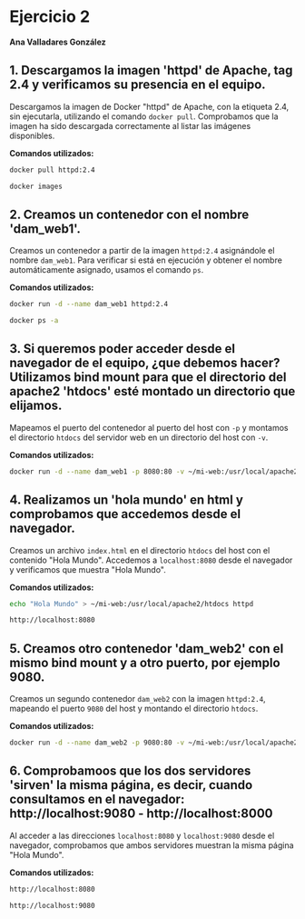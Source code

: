 # Ejercicio 2  
**Ana Valladares González**

## 1. Descargamos la imagen 'httpd' de Apache, tag 2.4 y verificamos su presencia en el equipo.

Descargamos la imagen de Docker "httpd" de Apache, con la etiqueta 2.4, sin ejecutarla, utilizando el comando `docker pull`. Comprobamos que la imagen ha sido descargada correctamente al listar las imágenes disponibles.

**Comandos utilizados:**  
```bash 
docker pull httpd:2.4
```
```bash
docker images
```

## 2. Creamos un contenedor con el nombre 'dam_web1'.

Creamos un contenedor a partir de la imagen `httpd:2.4` asignándole el nombre `dam_web1`. Para verificar si está en ejecución y obtener el nombre automáticamente asignado, usamos el comando `ps`.

**Comandos utilizados:**
```bash
docker run -d --name dam_web1 httpd:2.4
```
```bash
docker ps -a
```

## 3. Si queremos poder acceder desde el navegador de el equipo, ¿que debemos hacer? Utilizamos bind mount para que el directorio del apache2 'htdocs' esté montado un directorio que elijamos.

Mapeamos el puerto del contenedor al puerto del host con `-p` y montamos el directorio `htdocs` del servidor web en un directorio del host con `-v`.

**Comandos utilizados:**
```bash
docker run -d --name dam_web1 -p 8080:80 -v ~/mi-web:/usr/local/apache2/htdocs httpd
```

## 4. Realizamos un 'hola mundo' en html y comprobamos que accedemos desde el navegador.

Creamos un archivo `index.html` en el directorio `htdocs` del host con el contenido "Hola Mundo". Accedemos a `localhost:8080` desde el navegador y verificamos que muestra "Hola Mundo".

**Comandos utilizados:**
```bash
echo "Hola Mundo" > ~/mi-web:/usr/local/apache2/htdocs httpd
```
```bash
http://localhost:8080
```

## 5. Creamos otro contenedor 'dam_web2' con el mismo bind mount y a otro puerto, por ejemplo 9080.

Creamos un segundo contenedor `dam_web2` con la imagen `httpd:2.4`, mapeando el puerto `9080` del host y montando el directorio `htdocs`.


**Comandos utilizados:**
```bash
docker run -d --name dam_web2 -p 9080:80 -v ~/mi-web:/usr/local/apache2/htdocs httpd
```

## 6. Comprobamoos que los dos servidores 'sirven' la misma página, es decir, cuando consultamos en el navegador: http://localhost:9080 - http://localhost:8000

Al acceder a las direcciones `localhost:8080` y `localhost:9080` desde el navegador, comprobamos que ambos servidores muestran la misma página "Hola Mundo".

**Comandos utilizados:**
```bash
http://localhost:8080
```
```bash
http://localhost:9080
```
